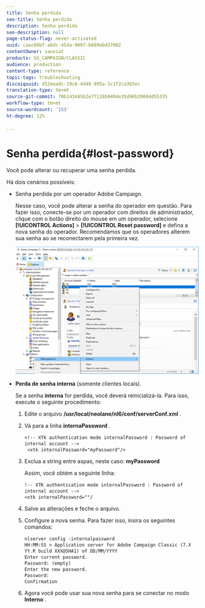 ```yaml
---
title: Senha perdida
seo-title: Senha perdida
description: Senha perdida
seo-description: null
page-status-flag: never-activated
uuid: caac68bf-abdc-45da-9697-b689ebd37002
contentOwner: sauviat
products: SG_CAMPAIGN/CLASSIC
audience: production
content-type: reference
topic-tags: troubleshooting
discoiquuid: d52eeadc-19c6-4d48-995a-1c1f2ca3b5ec
translation-type: tm+mt
source-git-commit: 70b143445b2e77128b9404e35d96b39694d55335
workflow-type: tm+mt
source-wordcount: '153'
ht-degree: 12%

---
```



# Senha perdida{#lost-password}

Você pode alterar ou recuperar uma senha perdida.

Há dois cenários possíveis:

* Senha perdida por um operador Adobe Campaign.

   Nesse caso, você pode alterar a senha do operador em questão. Para fazer isso, conecte-se por um operador com direitos de administrador, clique com o botão direito do mouse em um operador, selecione **[!UICONTROL Actions]** > **[!UICONTROL Reset password]** e defina a nova senha do operador. Recomendamos que os operadores alterem sua senha ao se reconectarem pela primeira vez.

   ![](assets/operator-passwd.png)

* **Perda de senha interna** (somente clientes locais).

   Se a senha **interna** for perdida, você deverá reinicializá-la. Para isso, execute o seguinte procedimento:

   1. Edite o arquivo **/usr/local/neolane/nl6/conf/serverConf.xml** .
   1. Vá para a linha **internaPassword** .

      ```
      <!-- XTK authentication mode internalPassword : Password of internal account -->
       <xtk internalPassword="myPassword"/>
      ```

   1. Exclua a string entre aspas, neste caso: **myPassword**

      Assim, você obtém a seguinte linha:

      ```
      !-- XTK authentication mode internalPassword : Password of internal account -->
      <xtk internalPassword=""/
      ```

   1. Salve as alterações e feche o arquivo.
   1. Configure a nova senha. Para fazer isso, insira os seguintes comandos:

      ```
      nlserver config -internalpassword
      HH:MM:SS > Application server for Adobe Campaign Classic (7.X YY.R build XXX@SHA1) of DD/MM/YYYY
      Enter current password.
      Password: (empty)
      Enter the new password.
      Password: 
      Confirmation 
      ```

   1. Agora você pode usar sua nova senha para se conectar no modo **Interno** .

